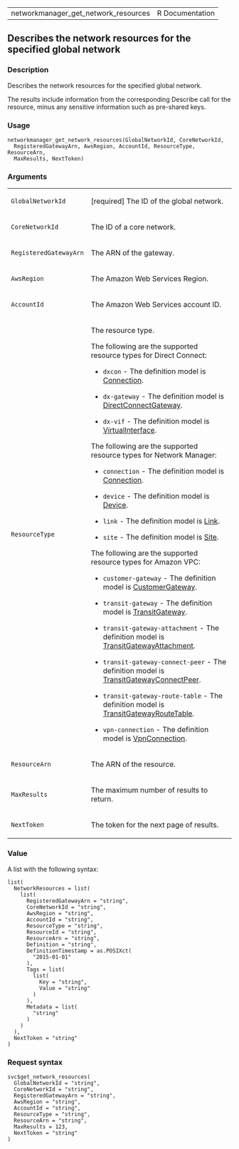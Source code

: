 <table style="width: 100%;">
<tbody>
<tr class="odd">
<td>networkmanager_get_network_resources</td>
<td style="text-align: right;">R Documentation</td>
</tr>
</tbody>
</table>

## Describes the network resources for the specified global network

### Description

Describes the network resources for the specified global network.

The results include information from the corresponding Describe call for
the resource, minus any sensitive information such as pre-shared keys.

### Usage

    networkmanager_get_network_resources(GlobalNetworkId, CoreNetworkId,
      RegisteredGatewayArn, AwsRegion, AccountId, ResourceType, ResourceArn,
      MaxResults, NextToken)

### Arguments

<table>
<colgroup>
<col style="width: 35%" />
<col style="width: 65%" />
</colgroup>
<tbody>
<tr class="odd">
<td><code
id="networkmanager_get_network_resources_:_GlobalNetworkId">GlobalNetworkId</code></td>
<td><p>[required] The ID of the global network.</p></td>
</tr>
<tr class="even">
<td><code
id="networkmanager_get_network_resources_:_CoreNetworkId">CoreNetworkId</code></td>
<td><p>The ID of a core network.</p></td>
</tr>
<tr class="odd">
<td><code
id="networkmanager_get_network_resources_:_RegisteredGatewayArn">RegisteredGatewayArn</code></td>
<td><p>The ARN of the gateway.</p></td>
</tr>
<tr class="even">
<td><code
id="networkmanager_get_network_resources_:_AwsRegion">AwsRegion</code></td>
<td><p>The Amazon Web Services Region.</p></td>
</tr>
<tr class="odd">
<td><code
id="networkmanager_get_network_resources_:_AccountId">AccountId</code></td>
<td><p>The Amazon Web Services account ID.</p></td>
</tr>
<tr class="even">
<td><code
id="networkmanager_get_network_resources_:_ResourceType">ResourceType</code></td>
<td><p>The resource type.</p>
<p>The following are the supported resource types for Direct
Connect:</p>
<ul>
<li><p><code>dxcon</code> - The definition model is <a
href="https://docs.aws.amazon.com/directconnect/latest/APIReference/API_Connection.html">Connection</a>.</p></li>
<li><p><code>dx-gateway</code> - The definition model is <a
href="https://docs.aws.amazon.com/directconnect/latest/APIReference/API_DirectConnectGateway.html">DirectConnectGateway</a>.</p></li>
<li><p><code>dx-vif</code> - The definition model is <a
href="https://docs.aws.amazon.com/directconnect/latest/APIReference/API_VirtualInterface.html">VirtualInterface</a>.</p></li>
</ul>
<p>The following are the supported resource types for Network
Manager:</p>
<ul>
<li><p><code>connection</code> - The definition model is <a
href="https://docs.aws.amazon.com/networkmanager/latest/APIReference/API_Connection.html">Connection</a>.</p></li>
<li><p><code>device</code> - The definition model is <a
href="https://docs.aws.amazon.com/networkmanager/latest/APIReference/API_Device.html">Device</a>.</p></li>
<li><p><code>link</code> - The definition model is <a
href="https://docs.aws.amazon.com/networkmanager/latest/APIReference/API_Link.html">Link</a>.</p></li>
<li><p><code>site</code> - The definition model is <a
href="https://docs.aws.amazon.com/networkmanager/latest/APIReference/API_Site.html">Site</a>.</p></li>
</ul>
<p>The following are the supported resource types for Amazon VPC:</p>
<ul>
<li><p><code>customer-gateway</code> - The definition model is <a
href="https://docs.aws.amazon.com/AWSEC2/latest/APIReference/API_CustomerGateway.html">CustomerGateway</a>.</p></li>
<li><p><code>transit-gateway</code> - The definition model is <a
href="https://docs.aws.amazon.com/AWSEC2/latest/APIReference/API_TransitGateway.html">TransitGateway</a>.</p></li>
<li><p><code>transit-gateway-attachment</code> - The definition model is
<a
href="https://docs.aws.amazon.com/AWSEC2/latest/APIReference/API_TransitGatewayAttachment.html">TransitGatewayAttachment</a>.</p></li>
<li><p><code>transit-gateway-connect-peer</code> - The definition model
is <a
href="https://docs.aws.amazon.com/AWSEC2/latest/APIReference/API_TransitGatewayConnectPeer.html">TransitGatewayConnectPeer</a>.</p></li>
<li><p><code>transit-gateway-route-table</code> - The definition model
is <a
href="https://docs.aws.amazon.com/AWSEC2/latest/APIReference/API_TransitGatewayRouteTable.html">TransitGatewayRouteTable</a>.</p></li>
<li><p><code>vpn-connection</code> - The definition model is <a
href="https://docs.aws.amazon.com/AWSEC2/latest/APIReference/API_VpnConnection.html">VpnConnection</a>.</p></li>
</ul></td>
</tr>
<tr class="odd">
<td><code
id="networkmanager_get_network_resources_:_ResourceArn">ResourceArn</code></td>
<td><p>The ARN of the resource.</p></td>
</tr>
<tr class="even">
<td><code
id="networkmanager_get_network_resources_:_MaxResults">MaxResults</code></td>
<td><p>The maximum number of results to return.</p></td>
</tr>
<tr class="odd">
<td><code
id="networkmanager_get_network_resources_:_NextToken">NextToken</code></td>
<td><p>The token for the next page of results.</p></td>
</tr>
</tbody>
</table>

### Value

A list with the following syntax:

    list(
      NetworkResources = list(
        list(
          RegisteredGatewayArn = "string",
          CoreNetworkId = "string",
          AwsRegion = "string",
          AccountId = "string",
          ResourceType = "string",
          ResourceId = "string",
          ResourceArn = "string",
          Definition = "string",
          DefinitionTimestamp = as.POSIXct(
            "2015-01-01"
          ),
          Tags = list(
            list(
              Key = "string",
              Value = "string"
            )
          ),
          Metadata = list(
            "string"
          )
        )
      ),
      NextToken = "string"
    )

### Request syntax

    svc$get_network_resources(
      GlobalNetworkId = "string",
      CoreNetworkId = "string",
      RegisteredGatewayArn = "string",
      AwsRegion = "string",
      AccountId = "string",
      ResourceType = "string",
      ResourceArn = "string",
      MaxResults = 123,
      NextToken = "string"
    )
